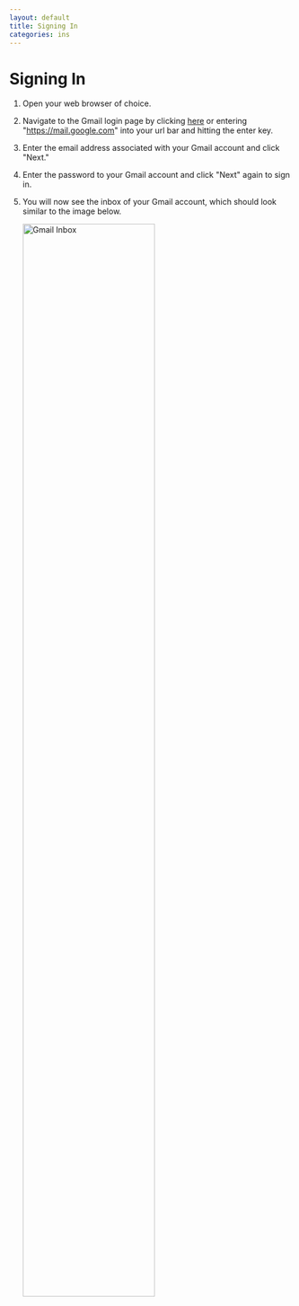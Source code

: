 ```yaml
---
layout: default
title: Signing In
categories: ins
---
```

# Signing In

1. Open your web browser of choice.
2. Navigate to the Gmail login page by clicking [here](https://mail.google.com) or entering "https://mail.google.com" into your url bar and hitting the enter key.
3. Enter the email address associated with your Gmail account and click "Next."
4. Enter the password to your Gmail account and click "Next" again to sign in.
5. You will now see the inbox of your Gmail account, which should look similar to the image below.
	
	<img src="{{ site.baseurl }}/images/inbox.jpg" alt="Gmail Inbox" style="width: 70%;">
